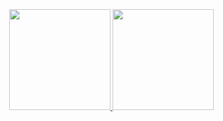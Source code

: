 <div align="center">
  <a href="https://github.com/mrgadotti">
  <img height="180em" src="https://github-readme-stats.vercel.app/api?username=mrgadotti&show_icons=true&include_all_commits=true&count_private=true"/>
  <img height="180em" src="https://github-readme-stats.vercel.app/api/top-langs/?username=mrgadotti&layout=compact&langs_count=7"/>
</div>
